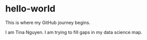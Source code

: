 # hello-world
This is where my GitHub journey begins.

I am Tina Nguyen. I am trying to fill gaps in my data science map.
